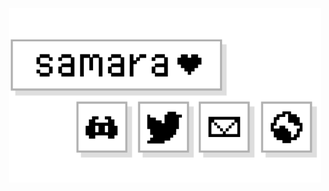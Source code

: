 <div style="display: flex; justify-content: center; align-items: center;">
    <img src="images/pattern23_1_301x280.png" style="width: 100px;" />
    <img src="images/pattern23_2_301x280.png" style="width: 100px;" />
    <img src="images/pattern23_3_301x280.png" style="width: 100px;" />
    <img src="images/pattern23_4_301x280.png" style="width: 100px;" />
    <img src="images/pattern23_5_301x280.png" style="width: 100px;" />
</div>
<div style="display: flex; justify-content: center; align-items: center;">
    <img src="images/pattern23_6_301x280.png" style="width: 100px;" />
    <img src="images/pattern23_7_301x280.png" style="width: 100px;" />
    <img src="images/pattern23_8_301x280.png" style="width: 100px;" />
    <img src="images/pattern23_9_301x280.png" style="width: 100px;" />
    <img src="images/pattern23_10_301x280.png" style="width: 100px;" />
</div>
<div style="display: flex; justify-content: center; align-items: center;">
    <img src="images/pattern23_11_301x280.png" style="width: 100px;" />
    <img src="images/pattern23_12_301x280.png" style="width: 100px;" />
    <img src="images/pattern23_13_301x280.png" style="width: 100px;" />
    <img src="images/pattern23_14_301x280.png" style="width: 100px;" />
    <img src="images/pattern23_15_301x280.png" style="width: 100px;" />
</div>


# 	
